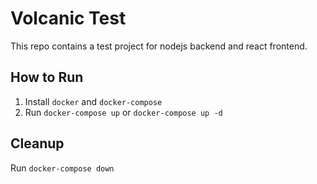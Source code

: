 # Volcanic Test

This repo contains a test project for nodejs backend and react frontend.


## How to Run

1. Install `docker` and `docker-compose`
2. Run `docker-compose up` or `docker-compose up -d`

## Cleanup

Run `docker-compose down`




